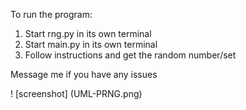 To run the program:

1. Start rng.py in its own terminal
2. Start main.py in its own terminal
3. Follow instructions and get the random number/set

Message me if you have any issues

! [screenshot] (UML-PRNG.png)
